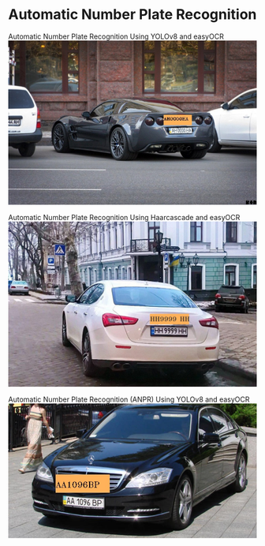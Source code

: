 # Automatic Number Plate Recognition

Automatic Number Plate Recognition Using YOLOv8 and easyOCR
![1](https://github.com/Aleksandr62aa/Automatic-Number_Plate_Recognition/blob/main/car_YOLOv8_easyOCR.jpg)

Automatic Number Plate Recognition Using Haarcascade and easyOCR
![2](https://github.com/Aleksandr62aa/Automatic-Number_Plate_Recognition/blob/main/car_Haarcascade_easyOCR.jpg)

Automatic Number Plate Recognition (ANPR) Using YOLOv8 and easyOCR
![3](https://github.com/Aleksandr62aa/Automatic-Number_Plate_Recognition/blob/main/car_Haarcascade_TesseractOCR.jpg)



